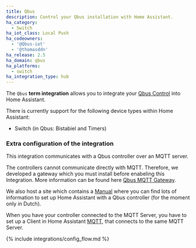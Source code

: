 ```yaml
---
title: Qbus
description: Control your Qbus installation with Home Assistant.
ha_category:
  - Switch
ha_iot_class: Local Push
ha_codeowners:
  - '@Qbus-iot'
  - '@thomasddn'
ha_release: 2.5
ha_domain: qbus
ha_platforms:
  - switch
ha_integration_type: hub
---
```


The `Qbus` **term integration** allows you to integrate your [Qbus Control](https://www.qbus.be) into Home Assistant.

There is currently support for the following device types within Home Assistant:

- Switch (in Qbus: Bistabiel and Timers)

### Extra configuration of the integration

This integration communicates with a Qbus controller over an MQTT server.

The controllers cannot communicate directly with MQTT. Therefore, we developed a gateway which you must install before enabeling this Integration. More information can be found here [Qbus MQTT Gateway](https://github.com/Qbus-iot/qbus-mqttgw).

We also host a site which contains a [Manual](https://iot.qbus.be/) where you can find lots of information to set up Home Assistant with a Qbus controller (for the moment only in Dutch).

When you have your controller connected to the MQTT Server, you have to set up a Client in Home Assistant [MQTT](https://www.home-assistant.io/integrations/mqtt/), that connects to the same MQTT Server.

{% include integrations/config_flow.md %}
